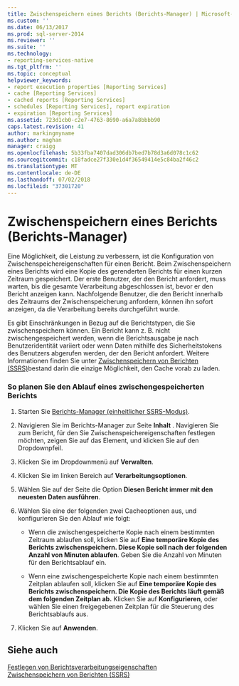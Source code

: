 ```yaml
---
title: Zwischenspeichern eines Berichts (Berichts-Manager) | Microsoft-Dokumentation
ms.custom: ''
ms.date: 06/13/2017
ms.prod: sql-server-2014
ms.reviewer: ''
ms.suite: ''
ms.technology:
- reporting-services-native
ms.tgt_pltfrm: ''
ms.topic: conceptual
helpviewer_keywords:
- report execution properties [Reporting Services]
- cache [Reporting Services]
- cached reports [Reporting Services]
- schedules [Reporting Services], report expiration
- expiration [Reporting Services]
ms.assetid: 723d1cb0-c2e7-4763-8690-a6a7a8bbbb90
caps.latest.revision: 41
author: markingmyname
ms.author: maghan
manager: craigg
ms.openlocfilehash: 5b33fba7407dad306db7bed7b78d3a6d078c1c62
ms.sourcegitcommit: c18fadce27f330e1d4f36549414e5c84ba2f46c2
ms.translationtype: MT
ms.contentlocale: de-DE
ms.lasthandoff: 07/02/2018
ms.locfileid: "37301720"
---
```

# <a name="cache-a-report-report-manager"></a>Zwischenspeichern eines Berichts (Berichts-Manager)
  Eine Möglichkeit, die Leistung zu verbessern, ist die Konfiguration von Zwischenspeichereigenschaften für einen Bericht. Beim Zwischenspeichern eines Berichts wird eine Kopie des gerenderten Berichts für einen kurzen Zeitraum gespeichert. Der erste Benutzer, der den Bericht anfordert, muss warten, bis die gesamte Verarbeitung abgeschlossen ist, bevor er den Bericht anzeigen kann. Nachfolgende Benutzer, die den Bericht innerhalb des Zeitraums der Zwischenspeicherung anfordern, können ihn sofort anzeigen, da die Verarbeitung bereits durchgeführt wurde.  
  
 Es gibt Einschränkungen in Bezug auf die Berichtstypen, die Sie zwischenspeichern können. Ein Bericht kann z. B. nicht zwischengespeichert werden, wenn die Berichtsausgabe je nach Benutzeridentität variiert oder wenn Daten mithilfe des Sicherheitstokens des Benutzers abgerufen werden, der den Bericht anfordert. Weitere Informationen finden Sie unter [Zwischenspeichern von Berichten &#40;SSRS&#41;](caching-reports-ssrs.md)bestand darin die einzige Möglichkeit, den Cache vorab zu laden.  
  
### <a name="to-schedule-the-expiration-of-a-cached-report"></a>So planen Sie den Ablauf eines zwischengespeicherten Berichts  
  
1.  Starten Sie [Berichts-Manager &#40;einheitlicher SSRS-Modus&#41;](../report-manager-ssrs-native-mode.md).  
  
2.  Navigieren Sie im Berichts-Manager zur Seite **Inhalt** . Navigieren Sie zum Bericht, für den Sie Zwischenspeichereigenschaften festlegen möchten, zeigen Sie auf das Element, und klicken Sie auf den Dropdownpfeil.  
  
3.  Klicken Sie im Dropdownmenü auf **Verwalten**.  
  
4.  Klicken Sie im linken Bereich auf **Verarbeitungsoptionen**.  
  
5.  Wählen Sie auf der Seite die Option **Diesen Bericht immer mit den neuesten Daten ausführen**.  
  
6.  Wählen Sie eine der folgenden zwei Cacheoptionen aus, und konfigurieren Sie den Ablauf wie folgt:  
  
    -   Wenn die zwischengespeicherte Kopie nach einem bestimmten Zeitraum ablaufen soll, klicken Sie auf **Eine temporäre Kopie des Berichts zwischenspeichern. Diese Kopie soll nach der folgenden Anzahl von Minuten ablaufen**. Geben Sie die Anzahl von Minuten für den Berichtsablauf ein.  
  
    -   Wenn eine zwischengespeicherte Kopie nach einem bestimmten Zeitplan ablaufen soll, klicken Sie auf **Eine temporäre Kopie des Berichts zwischenspeichern. Die Kopie des Berichts läuft gemäß dem folgenden Zeitplan ab.** Klicken Sie auf **Konfigurieren**, oder wählen Sie einen freigegebenen Zeitplan für die Steuerung des Berichtsablaufs aus.  
  
7.  Klicken Sie auf **Anwenden**.  
  
## <a name="see-also"></a>Siehe auch  
 [Festlegen von Berichtsverarbeitungseigenschaften](set-report-processing-properties.md)   
 [Zwischenspeichern von Berichten &#40;SSRS&#41;](caching-reports-ssrs.md)  
  
  
